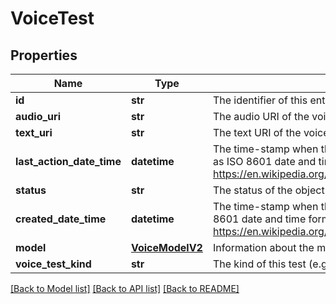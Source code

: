 # VoiceTest

## Properties
Name | Type | Description | Notes
------------ | ------------- | ------------- | -------------
**id** | **str** | The identifier of this entity. | 
**audio_uri** | **str** | The audio URI of the voice test. | [optional] 
**text_uri** | **str** | The text URI of the voice test. | 
**last_action_date_time** | **datetime** | The time-stamp when the current status was entered.  The time stamp is encoded as ISO 8601 date and time format  (\&quot;YYYY-MM-DDThh:mm:ssZ\&quot;, see https://en.wikipedia.org/wiki/ISO_8601#Combined_date_and_time_representations). | [optional] 
**status** | **str** | The status of the object. | [optional] 
**created_date_time** | **datetime** | The time-stamp when the object was created.  The time stamp is encoded as ISO 8601 date and time format  (\&quot;YYYY-MM-DDThh:mm:ssZ\&quot;, see https://en.wikipedia.org/wiki/ISO_8601#Combined_date_and_time_representations). | [optional] 
**model** | [**VoiceModelV2**](VoiceModelV2.md) | Information about the models used in the voice test. | 
**voice_test_kind** | **str** | The kind of this test (e.g. Text, SSML). | 

[[Back to Model list]](../README.md#documentation-for-models) [[Back to API list]](../README.md#documentation-for-api-endpoints) [[Back to README]](../README.md)


